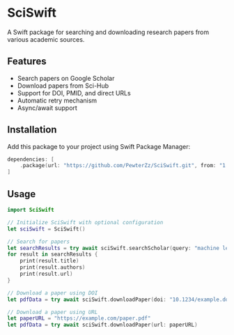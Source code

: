# SciSwift

A Swift package for searching and downloading research papers from various academic sources.

## Features

- Search papers on Google Scholar
- Download papers from Sci-Hub
- Support for DOI, PMID, and direct URLs
- Automatic retry mechanism
- Async/await support

## Installation

Add this package to your project using Swift Package Manager:

```swift
dependencies: [
    .package(url: "https://github.com/PewterZz/SciSwift.git", from: "1.0.0"),
]
```

## Usage

```swift
import SciSwift

// Initialize SciSwift with optional configuration
let sciSwift = SciSwift()

// Search for papers
let searchResults = try await sciSwift.searchScholar(query: "machine learning")
for result in searchResults {
    print(result.title)
    print(result.authors)
    print(result.url)
}

// Download a paper using DOI
let pdfData = try await sciSwift.downloadPaper(doi: "10.1234/example.doi")

// Download a paper using URL
let paperURL = "https://example.com/paper.pdf"
let pdfData = try await sciSwift.downloadPaper(url: paperURL)
```

